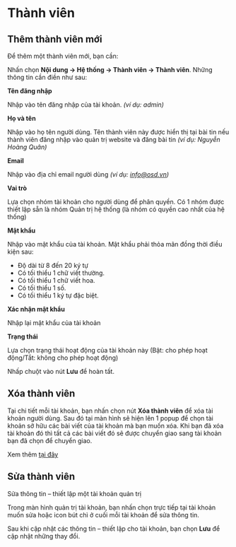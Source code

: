 # Thành viên

## Thêm thành viên mới

Để thêm một thành viên mới, bạn cần:

Nhấn chọn **Nội dung -> Hệ thống -> Thành viên -> Thành viên**. Những thông tin cần điền như sau:

**Tên đăng nhập**

Nhập vào tên đăng nhập của tài khoản. _(ví dụ: admin)_

**Họ và tên**

Nhập vào họ tên người dùng. Tên thành viên này được hiển thị tại bài tin nếu thành viên đăng nhập vào quản trị website và đăng bài tin  _(ví dụ: Nguyễn Hoàng Quân)_

**Email**

Nhập vào địa chỉ email người dùng _(ví dụ: info@osd.vn)_

**Vai trò**

Lựa chọn nhóm tài khoản cho người dùng để phân quyền. Có 1 nhóm được thiết lập sẵn là nhóm Quản trị hệ thống (là nhóm có quyền cao nhất của hệ thống)

**Mật khẩu**

Nhập vào mật khẩu của tài khoản.
Mật khẩu phải thỏa mãn đồng thời điều kiện sau:
- Độ dài từ 8 đến 20 ký tự
- Có tối thiểu 1 chữ viết thường.
- Có tối thiểu 1 chữ viết hoa.
- Có tối thiểu 1 số.
- Có tối thiểu 1 ký tự đặc biệt.

**Xác nhận mật khẩu**

Nhập lại mật khẩu của tài khoản

**Trạng thái**

Lựa chọn trạng thái hoạt động của tài khoản này (Bật: cho phép hoạt động/Tắt: không cho phép hoạt động)

Nhấp chuột vào nút **Lưu** để hoàn tất.

## Xóa thành viên

Tại chi tiết mỗi tài khoản, bạn nhấn chọn nút **Xóa thành viên** để xóa tài khoản người dùng. Sau đó tại màn hình sẽ hiện lên 1 popup để chọn tài khoản sở hữu các bài viết của tài khoản mà bạn muốn xóa.
Khi bạn đã xóa tài khoản đó thì tất cả các bài viết đó sẽ được chuyển giao sang tài khoản bạn đã chọn để chuyển giao.

Xem thêm [tại đây](https://pisale.osd.vn/docs/common/logic#x%C3%B3a-c%C3%A1c-m%E1%BB%A5c-c%C3%A1c-th%C3%A0nh-ph%E1%BA%A7n-th%C3%B4ng-tin)

## Sửa thành viên

Sửa thông tin – thiết lập một tài khoản quản trị

Trong màn hình quản trị tài khoản, bạn nhấn chọn trực tiếp tại tài khoản muốn sửa hoặc icon bút chì ở cuối mỗi tài khoản để sửa thông tin.

Sau khi cập nhật các thông tin – thiết lập cho tài khoản, bạn chọn **Lưu** để cập nhật những thay đổi.
